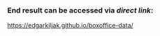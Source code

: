 ### End result can be accessed via *direct link*: ###

https://edgarkiljak.github.io/boxoffice-data/

